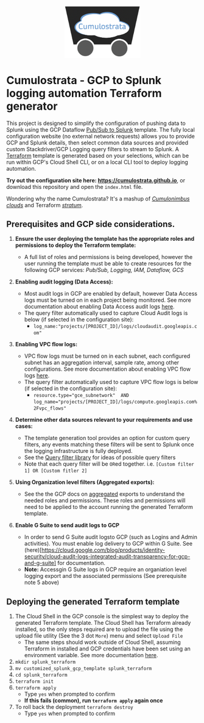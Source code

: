<p align="center"> 
<img width="200" src="https://github.com/cumulostrata/cumulostrata.github.io/blob/master/README-static-assets/cumulostrata-logo.png">
</p>

# Cumulostrata - GCP to Splunk logging automation Terraform generator

This project is designed to simplify the configuration of pushing data to Splunk using the GCP Dataflow [Pub/Sub to Splunk](https://cloud.google.com/dataflow/docs/guides/templates/provided-streaming#pubsub-to-splunk) template. The fully local configuration website (no external network requests) allows you to provide GCP and Splunk details, then select common data sources and provided custom Stackdriver/GCP Logging query filters to stream to Splunk. A [Terraform](https://www.terraform.io/) template is generated based on your selections, which can be run within GCP's Cloud Shell CLI, or on a local CLI tool to deploy logging automation.

**Try out the configuration site here: https://cumulostrata.github.io**, or download this repository and open the `index.html` file.

Wondering why the name Cumulostrata? It's a mashup of *[Cumulonimbus clouds](https://en.wikipedia.org/wiki/Cumulonimbus_cloud)* and Terraform [*stratum*](https://en.wikipedia.org/wiki/Stratum).

## Prerequisites and GCP side considerations.
1. **Ensure the user deploying the template has the appropriate roles and permissions to deploy the Terraform template:**
	-  A full list of roles and permissions is being developed, however the user running the template must be able to create resources for the following GCP services: *Pub/Sub, Logging, IAM, Dataflow, GCS*
2. **Enabling audit logging (Data Access):**
	-	Most audit logs in GCP are enabled by default, however Data Access logs must be turned on in each project being monitored. See more documentation about enabling Data Access audit logs [here](https://cloud.google.com/logging/docs/audit/configure-data-access).
	- The query filter automatically used to capture Cloud Audit logs is below (if selected in the configuration site):
		- `log_name:"projects/[PROJECT_ID]/logs/cloudaudit.googleapis.com"`
	
3. **Enabling VPC flow logs:**
	-	VPC flow logs must be turned on in each subnet, each configured subnet has an aggregation interval, sample rate, among other configurations. See more documentation about enabling VPC flow logs [here](https://cloud.google.com/vpc/docs/using-flow-logs#enabling_vpc_flow_logging).
	-	The query filter automatically used to capture VPC flow logs is below (if selected in the configuration site):
		-	`resource.type="gce_subnetwork"  AND  
log_name="projects/[PROJECT_ID]/logs/compute.googleapis.com%2Fvpc_flows"`

4. **Determine other data sources relevant to your requirements and use cases:**
	- The template generation tool provides an option for custom query filters, any events matching these filters will be sent to Splunk once the logging infrastructure is fully deployed.
	- See the [Query filter library](https://cloud.google.com/logging/docs/view/query-library#networking-filters) for ideas of possible query filters
	- Note that each query filter will be `OR`ed together. i.e. `[Custom filter 1] OR [Custom fitler 2]`

5. **Using Organization level filters (Aggregated exports):**
    - See the the GCP docs on [aggregated](https://cloud.google.com/logging/docs/export/aggregated_sinks) exports to understand the needed roles and permissions. These roles and permissions will need to be applied to the account running the generated Terraform template.

6. **Enable G Suite to send audit logs to GCP**
    - In order to send G Suite audit logsto GCP (such as Logins and Admin activities). You must enable log delivery to GCP within G Suite. See (here)[https://cloud.google.com/blog/products/identity-security/cloud-audit-logs-integrated-audit-transparency-for-gcp-and-g-suite] for documentation.
    - **Note:** Accessgin G Suite logs in GCP require an organiation level logging export and the associated permissions (See prerequisite note 5 above)

## Deploying the generated Terraform template
1. The Cloud Shell in the GCP console is the simplest way to deploy the generated Terraform template. The Cloud Shell has Terraform already installed, so the only steps required are to upload the file using the upload file utility (See the 3 dot `More`) menu and select `Upload File`
	- The same steps should work outside of Cloud Shell, assuming Terraform in installed and GCP credentials have been set using an environment variable. See more documentation [here](https://www.terraform.io/docs/providers/google/guides/getting_started.html).
2. `mkdir splunk_terraform`
3. `mv customized_splunk_gcp_template splunk_terraform`
4. `cd splunk_terraform`
5. `terraform init`
6. `terraform apply`
	- Type `yes` when prompted to confirm
	- **If this fails (common), run `terraform apply` again once**
7. To roll back the deployment `terraform destroy`
	-	Type `yes` when prompted to confirm
